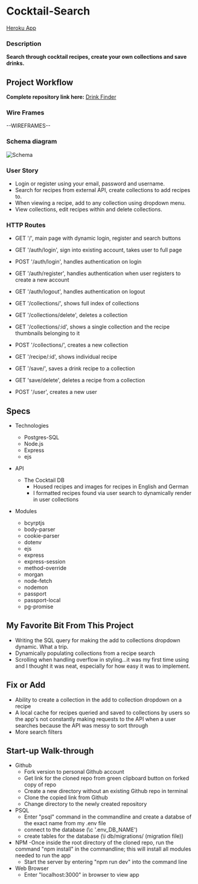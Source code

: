 # Cocktail-Search

<a href="https://blooming-journey-07077.herokuapp.com/">Heroku App</a>

### Description

**Search through cocktail recipes, create your own collections and save drinks.**

## Project Workflow

**Complete repository link here:**
<a href="https://github.com/charlotteresnick/Cocktail-Search">Drink Finder</a>

### Wire Frames
<a>--WIREFRAMES--</a>

### Schema diagram
![Schema](schema.png)

### User Story

- Login or register using your email, password and username. 
- Search for recipes from external API, create collections to add recipes to.
- When viewing a recipe, add to any collection using dropdown menu.
- View collections, edit recipes within and delete collections.

### HTTP Routes

- GET '/', main page with dynamic login, register and search buttons

- GET '/auth/login', sign into existing account, takes user to full page 
- POST '/auth/login', handles authentication on login
- GET '/auth/register', handles authentication when user registers to create a new account
- GET '/auth/logout', handles authentication on logout

- GET '/collections/', shows full index of collections
- GET '/collections/delete', deletes a collection
- GET '/collections/:id', shows a single collection and the recipe thumbnails belonging to it
- POST '/collections/', creates a new collection

- GET '/recipe/:id', shows individual recipe

- GET '/save/', saves a drink recipe to a collection
- GET 'save/delete', deletes a recipe from a collection

- POST '/user', creates a new user 
    

## Specs

- Technologies
    - Postgres-SQL
    - Node.js
    - Express
    - ejs

- API
    - The Cocktail DB
        - Housed recipes and images for recipes in English and German
        - I formatted recipes found via user search to dynamically render in user collections 

- Modules
    - bcyrptjs
    - body-parser
    - cookie-parser
    - dotenv
    - ejs
    - express
    - express-session
    - method-override
    - morgan
    - node-fetch
    - nodemon
    - passport
    - passport-local
    - pg-promise

## My Favorite Bit From This Project

- Writing the SQL query for making the add to collections dropdown dynamic. What a trip.
- Dynamically populating collections from a recipe search
- Scrolling when handling overflow in styling...it was my first time using and I thought it was neat, especially for how easy it was to implement.

## Fix or Add

- Ability to create a collection in the add to collection dropdown on a recipe
- A local cache for recipes queried and saved to collections by users so the app's not constantly making requests to the API when a user searches because the API was messy to sort through
- More search filters

## Start-up Walk-through

- Github
    - Fork version to personal Github account
    - Get link for the cloned repo from green clipboard button on forked copy of repo
    - Create a new directory without an existing Github repo in terminal
    - Clone the copied link from Github
    - Change directory to the newly created repository
- PSQL
    - Enter "psql" command in the commandline and create a databse of the exact name from my .env file 
    - connect to the database (\c '.env_DB_NAME')
    - create tables for the database (\i db/migrations/ (migration file))
- NPM
    -Once inside the root directory of the cloned repo, run the command "npm install" in the commandline; this will install all modules needed to run the app
    - Start the server by entering "npm run dev" into the command line
- Web Browser
    - Enter "localhost:3000" in browser to view app
